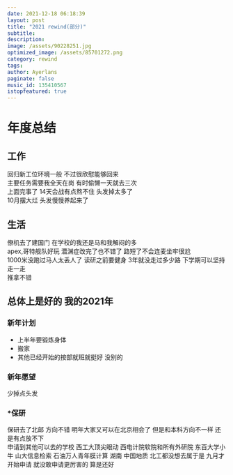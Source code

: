 ```yaml
---
date: 2021-12-18 06:18:39
layout: post
title: "2021 rewind(部分)"
subtitle:
description:
image: /assets/90228251.jpg
optimized_image: /assets/85701272.png
category: rewind
tags:
author: Ayerlans
paginate: false
music_id: 135410567
istopfeatured: true
---
```

# 年度总结
## 工作
回归新工位环境一般 不过很欣慰能够回来  
主要任务需要我全天在岗 有时偷懒一天就去三次  
上面完事了 14天会战有点熬不住 头发掉太多了  
10月摆大烂 头发慢慢养起来了  
## 生活
僚机去了建国门 在学校的我还是马和我解闷的多  
apex,哥特舰队好玩 潜渊症改完了也不错了 路短了不会连麦坐牢很尬  
1000米没跑过马人太丢人了 读研之前要健身 3年就没走过多少路 下学期可以坚持走一走  
推拿不错  
## 总体上是好的 我的2021年
### 新年计划  
- 上半年要锻炼身体   
- 搬家  
- 其他已经开始的按部就班就挺好 没别的
### 新年愿望  
少掉点头发
### *保研  
保研去了北邮 方向不错 明年大家又可以在北京相会了
但是和本科方向不一样 还是有点放不下  
申请到其他可以去的学校 西工大顶尖眼动 西电计院软院和所有外研院 东百大学小牛 山大信息检索 石油万人青年膜计算 湖南 中国地质 北工都没想去属于是
九月才开始申请 就没敢申请更厉害的
算是还好

